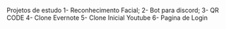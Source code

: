 Projetos de estudo
 1- Reconhecimento Facial;
 2- Bot para discord;
 3- QR CODE
 4- Clone Evernote
 5- Clone Inicial Youtube
 6- Pagina de Login